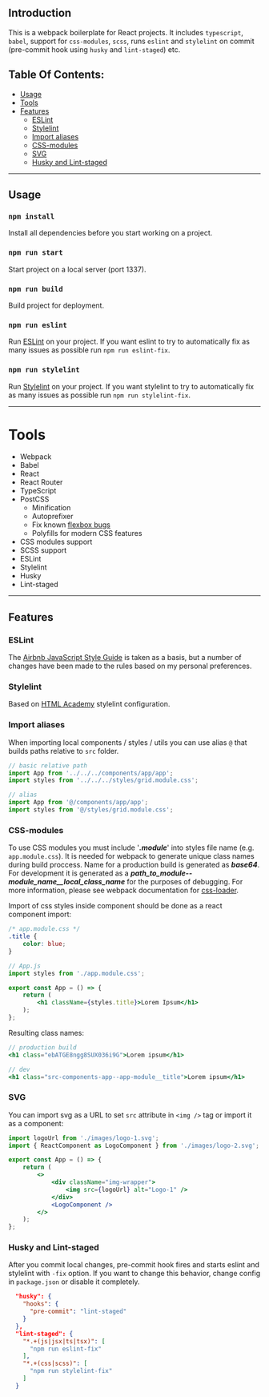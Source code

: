 ## Introduction

This is a webpack boilerplate for React projects. It includes `typescript`, `babel`, support for `css-modules`, `scss`, runs `eslint` and `stylelint` on commit (pre-commit hook using `husky` and `lint-staged`) etc.

## Table Of Contents:
- [Usage](#usage)
- [Tools](#tools)
- [Features](#features)
  - [ESLint](#eslint)
  - [Stylelint](#stylelint)
  - [Import aliases](#import-aliases)
  - [CSS-modules](#css-modules)
  - [SVG](#svg)
  - [Husky and Lint-staged](#husky-and-lint-staged)

---

## Usage

### `npm install`
Install all dependencies before you start working on a project.

### `npm run start`
Start project on a local server (port 1337).

### `npm run build`
Build project for deployment.

### `npm run eslint`
Run [ESLint](https://eslint.org/) on your project. If you want eslint to try to automatically fix as many issues as possible run `npm run eslint-fix`.

### `npm run stylelint`
Run [Stylelint](https://stylelint.io/) on your project. If you want stylelint to try to automatically fix as many issues as possible run `npm run stylelint-fix`.

---

# Tools

- Webpack
- Babel
- React
- React Router
- TypeScript
- PostCSS
  - Minification
  - Autoprefixer
  - Fix known [flexbox bugs](https://github.com/philipwalton/flexbugs)
  - Polyfills for modern CSS features
- CSS modules support
- SCSS support
- ESLint
- Stylelint
- Husky
- Lint-staged

---

## Features

### ESLint
The [Airbnb JavaScript Style Guide](https://github.com/airbnb/javascript) is taken as a basis, but a number of changes have been made to the rules based on my personal preferences.

### Stylelint
Based on [HTML Academy](https://github.com/htmlacademy/stylelint-config-htmlacademy) stylelint configuration.

### Import aliases
When importing local components / styles / utils you can use alias `@` that builds paths relative to `src` folder.

```jsx
// basic relative path
import App from '../../../components/app/app';
import styles from '../../../styles/grid.module.css';

// alias
import App from '@/components/app/app';
import styles from '@/styles/grid.module.css';
```

### CSS-modules
To use CSS modules you must include '***.module***' into styles file name (e.g. `app.module.css`). It is needed for webpack to generate unique class names during build proccess. Name for a production build is generated as ***base64***. For development it is generated as a ***path_to_module--module_name__local_class_name*** for the purposes of debugging. For more information, please see webpack documentation for [css-loader](https://webpack.js.org/loaders/css-loader/#modules).

Import of css styles inside component should be done as a react component import:

```css
/* app.module.css */
.title {
    color: blue;
}
```

```jsx
// App.js
import styles from './app.module.css';

export const App = () => {
    return (
        <h1 className={styles.title}>Lorem Ipsum</h1>
    );
};
```

Resulting class names:
```jsx
// production build
<h1 class="ebATGE8ngg8SUX036i9G">Lorem ipsum</h1>

// dev
<h1 class="src-components-app--app-module__title">Lorem ipsum</h1>
```

### SVG
You can import svg as a URL to set `src` attribute in `<img />` tag or import it as a component:

```jsx
import logoUrl from './images/logo-1.svg';
import { ReactComponent as LogoComponent } from './images/logo-2.svg';

export const App = () => {
    return (
        <>
            <div className="img-wrapper">
                <img src={logoUrl} alt="Logo-1" />
            </div>
            <LogoComponent />
        </>
    );
};
```

### Husky and Lint-staged
After you commit local changes, pre-commit hook fires and starts eslint and stylelint with `-fix` option. If you want to change this behavior, change config in `package.json` or disable it completely.

```json
  "husky": {
    "hooks": {
      "pre-commit": "lint-staged"
    }
  },
  "lint-staged": {
    "*.+(js|jsx|ts|tsx)": [
      "npm run eslint-fix"
    ],
    "*.+(css|scss)": [
      "npm run stylelint-fix"
    ]
  }
```
